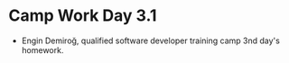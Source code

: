 # Camp Work Day 3.1

- Engin Demiroğ, qualified software developer training camp 3nd day's homework.
